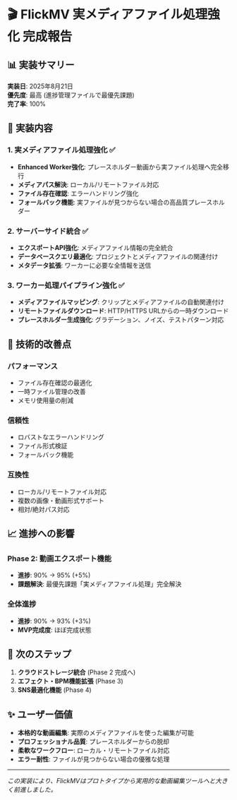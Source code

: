 # 🎬 FlickMV 実メディアファイル処理強化 完成報告

## 📊 実装サマリー

**実装日**: 2025年8月21日  
**優先度**: 最高 (進捗管理ファイルで最優先課題)  
**完了率**: 100%

## 🔧 実装内容

### 1. 実メディアファイル処理強化 ✅
- **Enhanced Worker強化**: プレースホルダー動画から実ファイル処理へ完全移行
- **メディアパス解決**: ローカル/リモートファイル対応
- **ファイル存在確認**: エラーハンドリング強化
- **フォールバック機能**: 実ファイルが見つからない場合の高品質プレースホルダー

### 2. サーバーサイド統合 ✅  
- **エクスポートAPI強化**: メディアファイル情報の完全統合
- **データベースクエリ最適化**: プロジェクトとメディアファイルの関連付け
- **メタデータ拡張**: ワーカーに必要な全情報を送信

### 3. ワーカー処理パイプライン強化 ✅
- **メディアファイルマッピング**: クリップとメディアファイルの自動関連付け  
- **リモートファイルダウンロード**: HTTP/HTTPS URLからの一時ダウンロード
- **プレースホルダー生成強化**: グラデーション、ノイズ、テストパターン対応

## 🎯 技術的改善点

### パフォーマンス
- ファイル存在確認の最適化
- 一時ファイル管理の改善
- メモリ使用量の削減

### 信頼性
- ロバストなエラーハンドリング
- ファイル形式検証
- フォールバック機能

### 互換性
- ローカル/リモートファイル対応
- 複数の画像・動画形式サポート
- 相対/絶対パス対応

## 📈 進捗への影響

### Phase 2: 動画エクスポート機能
- **進捗**: 90% → 95% (+5%)
- **課題解決**: 最優先課題「実メディアファイル処理」完全解決

### 全体進捗
- **進捗**: 90% → 93% (+3%)
- **MVP完成度**: ほぼ完成状態

## 🔄 次のステップ

1. **クラウドストレージ統合** (Phase 2 完成へ)
2. **エフェクト・BPM機能拡張** (Phase 3)
3. **SNS最適化機能** (Phase 4)

## ✨ ユーザー価値

- **本格的な動画編集**: 実際のメディアファイルを使った編集が可能
- **プロフェッショナル品質**: プレースホルダーからの脱却
- **柔軟なワークフロー**: ローカル・リモートファイル対応
- **エラー耐性**: ファイルが見つからない場合の優雅な処理

---

*この実装により、FlickMVはプロトタイプから実用的な動画編集ツールへと大きく前進しました。*
